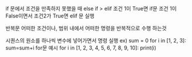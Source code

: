 if 문에서 조건을 만족하지 못했을 때
else if > elif
조건 1이 True면 if문
조건 1이 False이면서 조건2가 True면 elif 문 실행

반복문
어떠한 조건이나, 범위 내에서 어떠한 명령을 반복적으로 수행 하는것

시퀀스의 원소를 하나씩 변수에 넣어가면서 명령 실행
ex) sum = 0
for i in [1, 2, 3]:
	sum=sum+i
for문 예시
for i in [1, 2, 3, 4, 5, 6, 7, 8, 9, 10]:
	print(i)
